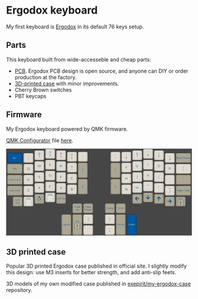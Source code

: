 # Ergodox keyboard

My first keyboard is [Ergodox](https://ergodox.io) in its default 76 keys setup.

## Parts

This keyboard built from wide-accesseble and cheap parts:

- [PCB](https://github.com/Ergodox-io/ErgoDox/tree/master/ErgoDOX%20pcb). Ergodox PCB design is open source, and anyone can DIY or order production at the factory.
- [3D-printed case](https://github.com/exepirit/my-ergodox-case) with minor improvements.
- Cherry Brown switches
- PBT keycaps

## Firmware

My Ergodox keyboard powered by QMK firmware.

[QMK Configurator](https://config.qmk.fm) file [here](https://github.com/exepirit/my-keyboard/blob/master/ergodox/qmk_layout.json).

![Layout. Layer 1](layout_layer1.png)

## 3D printed case

Popular 3D printed Ergodox case published in official site. I slightly modify this design: use M3 inserts for better strength, and add anti-slip feets.

3D models of my own modified case published in [exepirit/my-ergodox-case](https://github.com/exepirit/my-ergodox-case) repository.